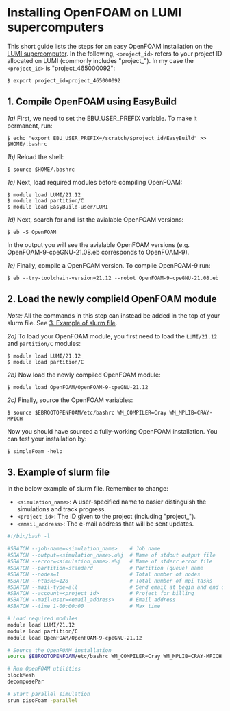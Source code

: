 # Installing OpenFOAM on LUMI supercomputers
This short guide lists the steps for an easy OpenFOAM installation on the [LUMI supercomputer](https://lumi-supercomputer.eu). In the following, ```<project_id>``` refers to your project ID allocated on LUMI (commonly includes "project_"). In my case the ```<project_id>``` is "project_465000092":
```shell
$ export project_id=project_465000092
```

## 1. Compile OpenFOAM using EasyBuild

*1a)* First, we need to set the EBU_USER_PREFIX variable. To make it permanent, run:
```shell
$ echo "export EBU_USER_PREFIX=/scratch/$project_id/EasyBuild" >> $HOME/.bashrc
```
*1b)* Reload the shell:
```shell
$ source $HOME/.bashrc
```
*1c)* Next, load required modules before compiling OpenFOAM:
```shell
$ module load LUMI/21.12
$ module load partition/C
$ module load EasyBuild-user/LUMI
```
*1d)* Next, search for and list the avialable OpenFOAM versions:
```shell
$ eb -S OpenFOAM
```

In the output you will see the avialable OpenFOAM versions (e.g. OpenFOAM-9-cpeGNU-21.08.eb corresponds to OpenFOAM-9).

*1e)* Finally, compile a OpenFOAM version. To compile OpenFOAM-9 run:
```shell
$ eb --try-toolchain-version=21.12 --robot OpenFOAM-9-cpeGNU-21.08.eb
```

## 2. Load the newly complield OpenFOAM module
*Note:* All the commands in this step can instead be added in the top of your slurm file. See 
[3. Example of slurm file](#3-example-of-slurm-file).

*2a)* To load your OpenFOAM module, you first need to load the ```LUMI/21.12``` and ```partition/C``` modules:
```shell
$ module load LUMI/21.12
$ module load partition/C
```

*2b)* Now load the newly compiled OpenFOAM module:
```shell
$ module load OpenFOAM/OpenFOAM-9-cpeGNU-21.12
```

*2c)* Finally, source the OpenFOAM variables:
```shell
$ source $EBROOTOPENFOAM/etc/bashrc WM_COMPILER=Cray WM_MPLIB=CRAY-MPICH
```
Now you should have sourced a fully-working OpenFOAM installation. You can test your installation by:
```shell
$ simpleFoam -help
```

## 3. Example of slurm file
In the below example of slurm file. Remember to change:
- ```<simulation_name>```: A user-specified name to easier distinguish the simulations and track progress.
- ```<project_id>```: The ID given to the project (including "project_").
- ```<email_address>```: The e-mail address that will be sent updates.
```bash
#!/bin/bash -l

#SBATCH --job-name=<simulation_name>    # Job name
#SBATCH --output=<simulation_name>.o%j  # Name of stdout output file
#SBATCH --error=<simulation_name>.e%j   # Name of stderr error file
#SBATCH --partition=standard            # Partition (queue) name
#SBATCH --nodes=1                       # Total number of nodes
#SBATCH --ntasks=128                    # Total number of mpi tasks
#SBATCH --mail-type=all                 # Send email at begin and end of job
#SBATCH --account=<project_id>          # Project for billing
#SBATCH --mail-user=<email_address>     # Email address
#SBATCH --time 1-00:00:00               # Max time

# Load required modules
module load LUMI/21.12
module load partition/C
module load OpenFOAM/OpenFOAM-9-cpeGNU-21.12

# Source the OpenFOAM installation
source $EBROOTOPENFOAM/etc/bashrc WM_COMPILER=Cray WM_MPLIB=CRAY-MPICH

# Run OpenFOAM utilities     
blockMesh
decomposePar

# Start parallel simulation
srun pisoFoam -parallel
```